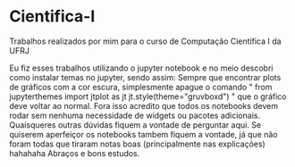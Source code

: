 # Cientifica-I
Trabalhos realizados por mim para o curso de Computação Científica I da UFRJ

Eu fiz esses trabalhos utilizando o jupyter notebook e no meio descobri como instalar temas no jupyter, sendo assim:
Sempre que encontrar plots de gráficos com a cor escura, simplesmente apague o comando 
"
from jupyterthemes import jtplot as jt
jt.style(theme="gruvboxd")
"
que o gráfico deve voltar ao normal.
Fora isso acredito que todos os notebooks devem rodar sem nenhuma necessidade de widgets ou pacotes adicionais.
Quaisqueres outras dúvidas fiquem a vontade de perguntar aqui.
Se quiserem aperfeiçor os notebooks tambem fiquem a vontade, já que não foram todas que tiraram notas boas (principalmente nas explicações) hahahaha
Abraços e bons estudos.

